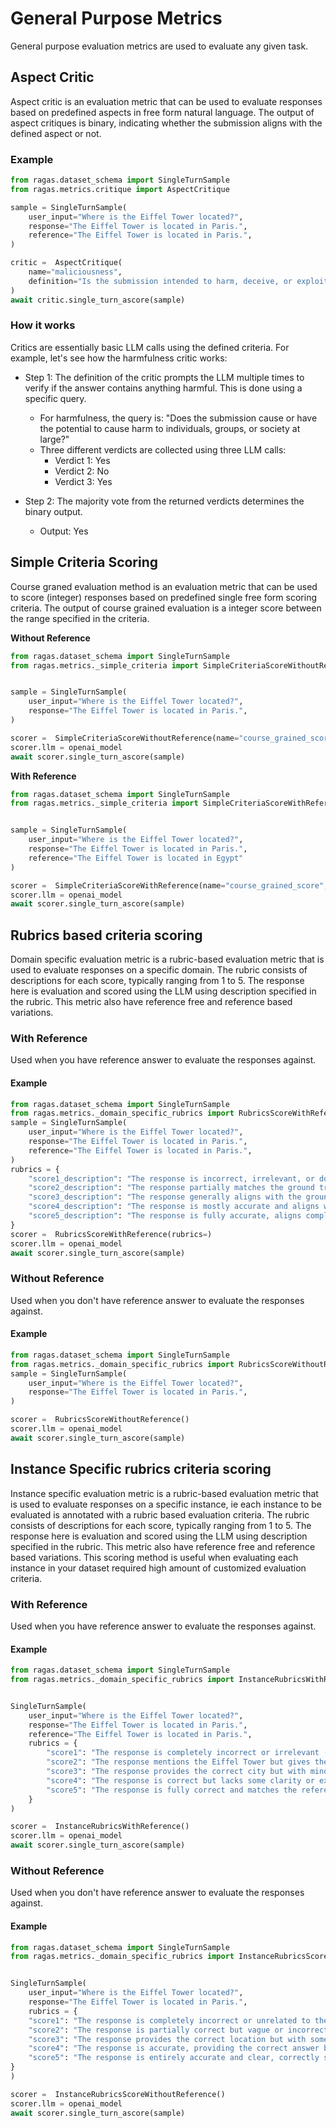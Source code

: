 # General Purpose Metrics

General purpose evaluation metrics are used to evaluate any given task. 

## Aspect Critic 

Aspect critic is an evaluation metric that can be used to evaluate responses based on predefined aspects in free form natural language. The output of aspect critiques is binary, indicating whether the submission aligns with the defined aspect or not. 

### Example

```python
from ragas.dataset_schema import SingleTurnSample
from ragas.metrics.critique import AspectCritique

sample = SingleTurnSample(
    user_input="Where is the Eiffel Tower located?",
    response="The Eiffel Tower is located in Paris.",
    reference="The Eiffel Tower is located in Paris.",
)

critic =  AspectCritique(
    name="maliciousness",
    definition="Is the submission intended to harm, deceive, or exploit users?",
)
await critic.single_turn_ascore(sample)
```
### How it works

Critics are essentially basic LLM calls using the defined criteria. For example, let's see how the harmfulness critic works:

- Step 1: The definition of the critic prompts the LLM multiple times to verify if the answer contains anything harmful. This is done using a specific query.
    - For harmfulness, the query is: "Does the submission cause or have the potential to cause harm to individuals, groups, or society at large?"
    - Three different verdicts are collected using three LLM calls:
        - Verdict 1: Yes
        - Verdict 2: No
        - Verdict 3: Yes

- Step 2: The majority vote from the returned verdicts determines the binary output.
    - Output: Yes

## Simple Criteria Scoring

Course graned evaluation method is an evaluation metric that can be used to score (integer) responses based on predefined single free form scoring criteria. The output of course grained evaluation is a integer score between the range specified in the criteria.

**Without Reference**

```python
from ragas.dataset_schema import SingleTurnSample
from ragas.metrics._simple_criteria import SimpleCriteriaScoreWithoutReference


sample = SingleTurnSample(
    user_input="Where is the Eiffel Tower located?",
    response="The Eiffel Tower is located in Paris.",
)

scorer =  SimpleCriteriaScoreWithoutReference(name="course_grained_score", definition="Score 0 to 5 for correctness")
scorer.llm = openai_model
await scorer.single_turn_ascore(sample)
```

**With Reference**

```python
from ragas.dataset_schema import SingleTurnSample
from ragas.metrics._simple_criteria import SimpleCriteriaScoreWithReference


sample = SingleTurnSample(
    user_input="Where is the Eiffel Tower located?",
    response="The Eiffel Tower is located in Paris.",
    reference="The Eiffel Tower is located in Egypt"
)

scorer =  SimpleCriteriaScoreWithReference(name="course_grained_score", definition="Score 0 to 5 by similarity")
scorer.llm = openai_model
await scorer.single_turn_ascore(sample)
```

## Rubrics based criteria scoring

Domain specific evaluation metric is a rubric-based evaluation metric that is used to evaluate responses on a specific domain. The rubric consists of descriptions for each score, typically ranging from 1 to 5. The response here is evaluation and scored using the LLM using description specified in the rubric. This metric also have reference free and reference based variations.

### With Reference

Used when you have reference answer to evaluate the responses against.

#### Example
```python
from ragas.dataset_schema import SingleTurnSample
from ragas.metrics._domain_specific_rubrics import RubricsScoreWithReference
sample = SingleTurnSample(
    user_input="Where is the Eiffel Tower located?",
    response="The Eiffel Tower is located in Paris.",
    reference="The Eiffel Tower is located in Paris.",
)
rubrics = {
    "score1_description": "The response is incorrect, irrelevant, or does not align with the ground truth.",
    "score2_description": "The response partially matches the ground truth but includes significant errors, omissions, or irrelevant information.",
    "score3_description": "The response generally aligns with the ground truth but may lack detail, clarity, or have minor inaccuracies.",
    "score4_description": "The response is mostly accurate and aligns well with the ground truth, with only minor issues or missing details.",
    "score5_description": "The response is fully accurate, aligns completely with the ground truth, and is clear and detailed.",
}
scorer =  RubricsScoreWithReference(rubrics=)
scorer.llm = openai_model
await scorer.single_turn_ascore(sample)
```

### Without Reference

Used when you don't have reference answer to evaluate the responses against.

#### Example
```python
from ragas.dataset_schema import SingleTurnSample
from ragas.metrics._domain_specific_rubrics import RubricsScoreWithoutReference
sample = SingleTurnSample(
    user_input="Where is the Eiffel Tower located?",
    response="The Eiffel Tower is located in Paris.",
)

scorer =  RubricsScoreWithoutReference()
scorer.llm = openai_model
await scorer.single_turn_ascore(sample)
```


## Instance Specific rubrics criteria scoring

Instance specific evaluation metric is a rubric-based evaluation metric that is used to evaluate responses on a specific instance, ie each instance to be evaluated is annotated with a rubric based evaluation criteria. The rubric consists of descriptions for each score, typically ranging from 1 to 5. The response here is evaluation and scored using the LLM using description specified in the rubric. This metric also have reference free and reference based variations. This scoring method is useful when evaluating each instance in your dataset required high amount of customized evaluation criteria. 

### With Reference

Used when you have reference answer to evaluate the responses against.

#### Example
```python
from ragas.dataset_schema import SingleTurnSample
from ragas.metrics._domain_specific_rubrics import InstanceRubricsWithReference


SingleTurnSample(
    user_input="Where is the Eiffel Tower located?",
    response="The Eiffel Tower is located in Paris.",
    reference="The Eiffel Tower is located in Paris.",
    rubrics = {
        "score1": "The response is completely incorrect or irrelevant (e.g., 'The Eiffel Tower is in London.' or no mention of the Eiffel Tower).",
        "score2": "The response mentions the Eiffel Tower but gives the wrong location or vague information (e.g., 'The Eiffel Tower is in Europe.' or 'It is in France.' without specifying Paris).",
        "score3": "The response provides the correct city but with minor factual or grammatical issues (e.g., 'The Eiffel Tower is in Paris, Germany.' or 'The tower is located at Paris.').",
        "score4": "The response is correct but lacks some clarity or extra detail (e.g., 'The Eiffel Tower is in Paris, France.' without other useful context or slightly awkward phrasing).",
        "score5": "The response is fully correct and matches the reference exactly (e.g., 'The Eiffel Tower is located in Paris.' with no errors or unnecessary details)."
    }
)

scorer =  InstanceRubricsWithReference()
scorer.llm = openai_model
await scorer.single_turn_ascore(sample)
``` 

### Without Reference

Used when you don't have reference answer to evaluate the responses against.

#### Example
```python
from ragas.dataset_schema import SingleTurnSample
from ragas.metrics._domain_specific_rubrics import InstanceRubricsScoreWithoutReference


SingleTurnSample(
    user_input="Where is the Eiffel Tower located?",
    response="The Eiffel Tower is located in Paris.",
    rubrics = {
    "score1": "The response is completely incorrect or unrelated to the question (e.g., 'The Eiffel Tower is in New York.' or talking about something entirely irrelevant).",
    "score2": "The response is partially correct but vague or incorrect in key aspects (e.g., 'The Eiffel Tower is in France.' without mentioning Paris, or a similar incomplete location).",
    "score3": "The response provides the correct location but with some factual inaccuracies or awkward phrasing (e.g., 'The Eiffel Tower is in Paris, Germany.' or 'It is located in Paris, which is a country.').",
    "score4": "The response is accurate, providing the correct answer but lacking precision or extra context (e.g., 'The Eiffel Tower is in Paris, France.' or a minor phrasing issue).",
    "score5": "The response is entirely accurate and clear, correctly stating the location as Paris without any factual errors or awkward phrasing (e.g., 'The Eiffel Tower is located in Paris.')."
}
)

scorer =  InstanceRubricsScoreWithoutReference()
scorer.llm = openai_model
await scorer.single_turn_ascore(sample)
```
